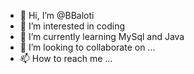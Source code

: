 - 👋 Hi, I’m @BBaloti
- 👀 I’m interested in coding
- 🌱 I’m currently learning MySql and Java
- 💞️ I’m looking to collaborate on ...
- 📫 How to reach me ...

<!---
BBaloti/BBaloti is a ✨ special ✨ repository because its `README.md` (this file) appears on your GitHub profile.
You can click the Preview link to take a look at your changes.
--->
